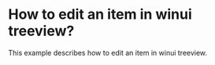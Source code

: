 # How to edit an item in winui treeview?
This example describes how to edit an item in winui treeview.
